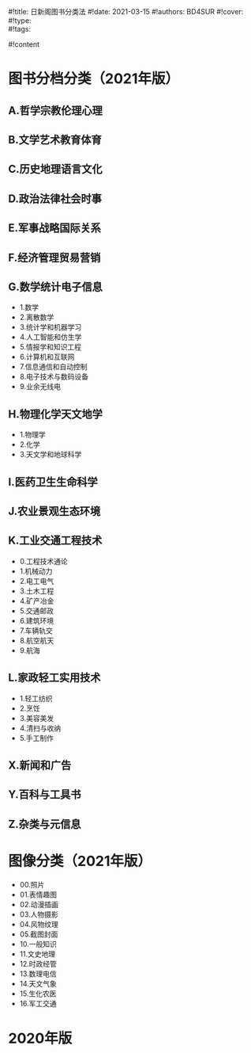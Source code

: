 #!title:    日新阁图书分类法
#!date:     2021-03-15
#!authors:  BD4SUR
#!cover:    
#!type:     
#!tags:     

#!content

# 图书分档分类（2021年版）

## A.哲学宗教伦理心理


## B.文学艺术教育体育


## C.历史地理语言文化


## D.政治法律社会时事


## E.军事战略国际关系


## F.经济管理贸易营销


## G.数学统计电子信息

- 1.数学
- 2.离散数学
- 3.统计学和机器学习
- 4.人工智能和仿生学
- 5.情报学和知识工程
- 6.计算机和互联网
- 7.信息通信和自动控制
- 8.电子技术与数码设备
- 9.业余无线电

## H.物理化学天文地学

- 1.物理学
- 2.化学
- 3.天文学和地球科学

## I.医药卫生生命科学


## J.农业景观生态环境


## K.工业交通工程技术

- 0.工程技术通论
- 1.机械动力
- 2.电工电气
- 3.土木工程
- 4.矿产冶金
- 5.交通邮政
- 6.建筑环境
- 7.车辆轨交
- 8.航空航天
- 9.航海

## L.家政轻工实用技术

- 1.轻工纺织
- 2.烹饪
- 3.美容美发
- 4.清扫与收纳
- 5.手工制作

## X.新闻和广告


## Y.百科与工具书


## Z.杂类与元信息


# 图像分类（2021年版）

- 00.照片
- 01.表情趣图
- 02.动漫插画
- 03.人物摄影
- 04.风物纹理
- 05.截图封面
- 10.一般知识
- 11.文史地理
- 12.时政经管
- 13.数理电信
- 14.天文气象
- 15.生化农医
- 16.军工交通

# 2020年版


